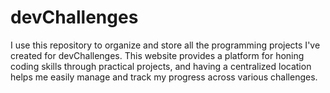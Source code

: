 # devChallenges
I use this repository to organize and store all the programming projects I've created for devChallenges. This website provides a platform for honing coding skills through practical projects, and having a centralized location helps me easily manage and track my progress across various challenges.
